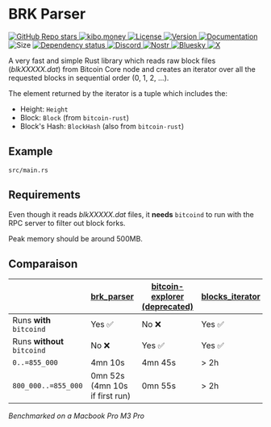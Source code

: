 # BRK Parser

<p align="left">
  <a href="https://github.com/bitcoinresearchkit/brk">
    <img alt="GitHub Repo stars" src="https://img.shields.io/github/stars/bitcoinresearchkit/brk?style=social">
  </a>
  <a href="https://kibo.money">
    <img alt="kibo.money" src="https://img.shields.io/badge/showcase-kib%C5%8D.money-orange">
  </a>
  <a href="https://github.com/bitcoinresearchkit/brk/blob/main/LICENSE.md">
    <img src="https://img.shields.io/crates/l/brk" alt="License" />
  </a>
  <a href="https://crates.io/crates/brk_parser">
    <img src="https://img.shields.io/crates/v/brk_parser" alt="Version" />
  </a>
  <a href="https://docs.rs/brk_parser">
    <img src="https://img.shields.io/docsrs/brk_parser" alt="Documentation" />
  </a>
  <img src="https://img.shields.io/crates/size/brk_parser" alt="Size" />
  <a href="https://deps.rs/crate/brk_parser">
    <img src="https://deps.rs/crate/brk_parser/latest/status.svg" alt="Dependency status">
  </a>
  <a href="https://discord.gg/HaR3wpH3nr">
    <img src="https://img.shields.io/discord/1350431684562124850?label=discord" alt="Discord" />
  </a>
  <a href="https://primal.net/p/nprofile1qqsfw5dacngjlahye34krvgz7u0yghhjgk7gxzl5ptm9v6n2y3sn03sqxu2e6">
    <img src="https://img.shields.io/badge/nostr-purple?link=https%3A%2F%2Fprimal.net%2Fp%2Fnprofile1qqsfw5dacngjlahye34krvgz7u0yghhjgk7gxzl5ptm9v6n2y3sn03sqxu2e6" alt="Nostr" />
  </a>
  <a href="https://bsky.app/profile/bitcoinresearchkit.org">
    <img src="https://img.shields.io/badge/bluesky-blue?link=https%3A%2F%2Fbsky.app%2Fprofile%2Fbitcoinresearchkit.org" alt="Bluesky" />
  </a>
  <a href="https://x.com/0xbrk">
    <img src="https://img.shields.io/badge/x.com-black" alt="X" />
  </a>
</p>

A very fast and simple Rust library which reads raw block files (*blkXXXXX.dat*) from Bitcoin Core node and creates an iterator over all the requested blocks in sequential order (0, 1, 2, ...).

The element returned by the iterator is a tuple which includes the:
- Height: `Height`
- Block: `Block` (from `bitcoin-rust`)
- Block's Hash: `BlockHash` (also from `bitcoin-rust`)

## Example

`src/main.rs`

## Requirements

Even though it reads *blkXXXXX.dat* files, it **needs** `bitcoind` to run with the RPC server to filter out block forks.

Peak memory should be around 500MB.

## Comparaison

|  | [brk_parser](https://crates.io/crates/brk_parser) | [bitcoin-explorer (deprecated)](https://crates.io/crates/bitcoin-explorer) | [blocks_iterator](https://crates.io/crates/blocks_iterator) |
| --- | --- | --- | --- |
| Runs **with** `bitcoind` | Yes ✅ | No ❌ | Yes ✅ |
| Runs **without** `bitcoind` | No ❌ | Yes ✅ | Yes ✅ |
| `0..=855_000` | 4mn 10s | 4mn 45s | > 2h |
| `800_000..=855_000` | 0mn 52s (4mn 10s if first run) | 0mn 55s | > 2h |

*Benchmarked on a Macbook Pro M3 Pro*
